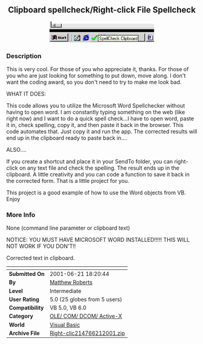 ﻿<div align="center">

## Clipboard spellcheck/Right\-click File Spellcheck

<img src="PIC20016221053169666.jpg">
</div>

### Description

This is very cool. For those of you who appreciate it, thanks. For those of you who are just looking for something to put down, move along. I don't want the coding award, so you don't need to try to make me look bad.

WHAT IT DOES:

This code allows you to utilize the Microsoft Word Spellchecker without having to open word. I am constantly typing something on the web (like right now) and I want to do a quick spell check...I have to open word, paste it in, check spelling, copy it, and then paste it back in the browser. This code automates that. Just copy it and run the app. The corrected results will end up in the clipboard ready to paste back in....

ALSO....

If you create a shortcut and place it in your SendTo folder, you can right-click on any text file and check the spelling. The result ends up in the clipboard. A little creativity and you can code a function to save it back in the corrected form. That is a little project for you.

This project is a good example of how to use the Word objects from VB. Enjoy
 
### More Info
 
None (command line parameter or clipboard text)

NOTICE: YOU MUST HAVE MICROSOFT WORD INSTALLED!!!!! THIS WILL NOT WORK IF YOU DON'T!!

Corrected text in clipboard.


<span>             |<span>
---                |---
**Submitted On**   |2001-06-21 18:20:44
**By**             |[Matthew Roberts](https://github.com/Planet-Source-Code/PSCIndex/blob/master/ByAuthor/matthew-roberts.md)
**Level**          |Intermediate
**User Rating**    |5.0 (25 globes from 5 users)
**Compatibility**  |VB 5\.0, VB 6\.0
**Category**       |[OLE/ COM/ DCOM/ Active\-X](https://github.com/Planet-Source-Code/PSCIndex/blob/master/ByCategory/ole-com-dcom-active-x__1-29.md)
**World**          |[Visual Basic](https://github.com/Planet-Source-Code/PSCIndex/blob/master/ByWorld/visual-basic.md)
**Archive File**   |[Right\-clic214766212001\.zip](https://github.com/Planet-Source-Code/matthew-roberts-clipboard-spellcheck-right-click-file-spellcheck__1-24301/archive/master.zip)









